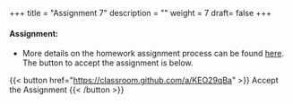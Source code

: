 +++
title = "Assignment 7"
description = ""
weight = 7
draft= false
+++

#### Assignment:
- More details on the homework assignment process can be found [here](/mgmt6560-sp18/assignments/). The button to accept the assignment is below.

{{< button href="https://classroom.github.com/a/KEO29qBa" >}} Accept the Assignment {{< /button >}}
